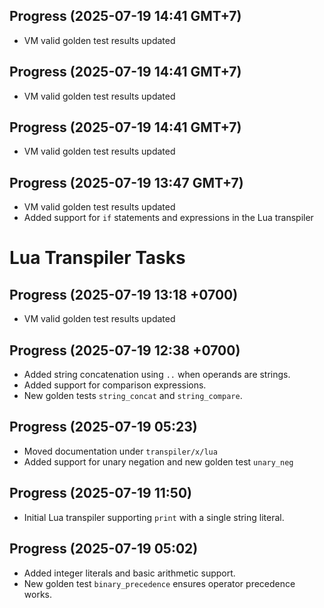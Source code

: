 ## Progress (2025-07-19 14:41 GMT+7)
- VM valid golden test results updated

## Progress (2025-07-19 14:41 GMT+7)
- VM valid golden test results updated

## Progress (2025-07-19 14:41 GMT+7)
- VM valid golden test results updated

## Progress (2025-07-19 13:47 GMT+7)
- VM valid golden test results updated
- Added support for `if` statements and expressions in the Lua transpiler

# Lua Transpiler Tasks

## Progress (2025-07-19 13:18 +0700)
- VM valid golden test results updated

## Progress (2025-07-19 12:38 +0700)
- Added string concatenation using `..` when operands are strings.
- Added support for comparison expressions.
- New golden tests `string_concat` and `string_compare`.

## Progress (2025-07-19 05:23)
- Moved documentation under `transpiler/x/lua`
- Added support for unary negation and new golden test `unary_neg`

## Progress (2025-07-19 11:50)
- Initial Lua transpiler supporting `print` with a single string literal.

## Progress (2025-07-19 05:02)
- Added integer literals and basic arithmetic support.
- New golden test `binary_precedence` ensures operator precedence works.
